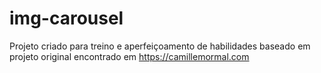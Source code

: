# img-carousel
Projeto criado para treino e aperfeiçoamento de habilidades baseado em projeto original encontrado em https://camillemormal.com
